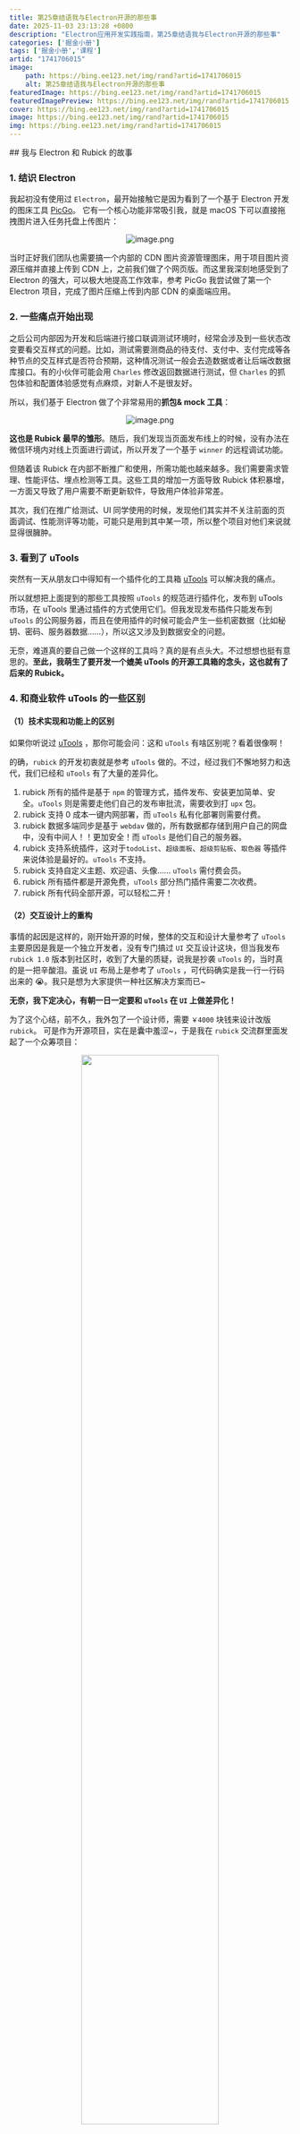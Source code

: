 ```yaml
---
title: 第25章结语我与Electron开源的那些事
date: 2025-11-03 23:13:28 +0800
description: "Electron应用开发实践指南，第25章结语我与Electron开源的那些事"
categories: ['掘金小册']
tags: ['掘金小册','课程']
artid: "1741706015"
image:
    path: https://bing.ee123.net/img/rand?artid=1741706015
    alt: 第25章结语我与Electron开源的那些事
featuredImage: https://bing.ee123.net/img/rand?artid=1741706015
featuredImagePreview: https://bing.ee123.net/img/rand?artid=1741706015
cover: https://bing.ee123.net/img/rand?artid=1741706015
image: https://bing.ee123.net/img/rand?artid=1741706015
img: https://bing.ee123.net/img/rand?artid=1741706015
---
```


﻿## 我与 Electron 和 Rubick 的故事

### 1. 结识 Electron

我起初没有使用过 `Electron`，最开始接触它是因为看到了一个基于 Electron 开发的图床工具 [PicGo](https://picgo.github.io/PicGo-Doc/en/guide/)。 它有一个核心功能非常吸引我，就是 macOS 下可以直接拖拽图片进入任务托盘上传图片：

<p align=center><img src="https://p3-juejin.byteimg.com/tos-cn-i-k3u1fbpfcp/08ce2dacc03d459580652f9a2b23a8e2~tplv-k3u1fbpfcp-jj-mark:0:0:0:0:q75.image#?w=419\&h=169\&s=2189193\&e=gif\&f=27\&b=c7beb0" alt="image.png"  /></p>

当时正好我们团队也需要搞一个内部的 CDN 图片资源管理图床，用于项目图片资源压缩并直接上传到 CDN 上，之前我们做了个网页版。而这里我深刻地感受到了 Electron 的强大，可以极大地提高工作效率，参考 PicGo 我尝试做了第一个 Electron 项目，完成了图片压缩上传到内部 CDN 的桌面端应用。


### 2. 一些痛点开始出现

之后公司内部因为开发和后端进行接口联调测试环境时，经常会涉及到一些状态改变要看交互样式的问题。比如，测试需要测商品的待支付、支付中、支付完成等各种节点的交互样式是否符合预期，这种情况测试一般会去造数据或者让后端改数据库接口。有的小伙伴可能会用 `Charles` 修改返回数据进行测试，但 `Charles` 的抓包体验和配置体验感觉有点麻烦，对新人不是很友好。

所以，我们基于 Electron 做了个非常易用的**抓包& mock 工具**：

<p align=center><img src="https://p1-juejin.byteimg.com/tos-cn-i-k3u1fbpfcp/21921a624b534c86a7ca4a514eee957a~tplv-k3u1fbpfcp-jj-mark:0:0:0:0:q75.image#?w=1440&h=896&s=250725&e=png&b=eff3f4" alt="image.png"  /></p>

**这也是 Rubick 最早的雏形**。随后，我们发现当页面发布线上的时候，没有办法在微信环境内对线上页面进行调试，所以开发了一个基于 `winner` 的远程调试功能。

但随着该 Rubick 在内部不断推广和使用，所需功能也越来越多。我们需要需求管理、性能评估、埋点检测等工具。这些工具的增加一方面导致 Rubick 体积暴增，一方面又导致了用户需要不断更新软件，导致用户体验非常差。

其次，我们在推广给测试、UI 同学使用的时候，发现他们其实并不关注前面的页面调试、性能测评等功能，可能只是用到其中某一项，所以整个项目对他们来说就显得很臃肿。



### 3. 看到了 uTools

突然有一天从朋友口中得知有一个插件化的工具箱 [uTools](https://u.tools/) 可以解决我的痛点。

所以就想把上面提到的那些工具按照 `uTools` 的规范进行插件化，发布到 uTools 市场，在 uTools 里通过插件的方式使用它们。但我发现发布插件只能发布到 `uTools` 的公网服务器，而且在使用插件的时候可能会产生一些机密数据（比如秘钥、密码、服务器数据……），所以这又涉及到数据安全的问题。

无奈，难道真的要自己做一个这样的工具吗？真的是有点头大。不过想想也挺有意思的。**至此，我萌生了要开发一个媲美 uTools 的开源工具箱的念头，这也就有了后来的 Rubick。**




### 4. 和商业软件 uTools 的一些区别

#### （1）技术实现和功能上的区别

如果你听说过 [uTools](https://u.tools/) ，那你可能会问：这和 `uTools` 有啥区别呢？看着很像啊！ 

的确，`rubick` 的开发初衷就是参考 `uTools` 做的。不过，经过我们不懈地努力和迭代，我们已经和 `uTools` 有了大量的差异化。

1.  rubick 所有的插件是基于 `npm` 的管理方式，插件发布、安装更加简单、安全。`uTools` 则是需要走他们自己的发布审批流，需要收到打 `upx` 包。
2.  rubick 支持 0 成本一键内网部署，而 `uTools` 私有化部署则需要付费。
3.  rubick 数据多端同步是基于 `webdav` 做的，所有数据都存储到用户自己的网盘中，没有中间人！！更加安全！而 `uTools` 是他们自己的服务器。
4.  rubick 支持系统插件，这对于`todoList`、`超级面板`、`超级剪贴板`、`取色器` 等插件来说体验是最好的。`uTools` 不支持。
5.  rubick 支持自定义主题、欢迎语、头像…… `uTools` 需付费会员。
6.  rubick 所有插件都是开源免费，`uTools` 部分热门插件需要二次收费。
7.  rubick 所有代码全部开源，可以轻松二开！


#### （2）交互设计上的重构

事情的起因是这样的，刚开始开源的时候，整体的交互和设计大量参考了 `uTools` 主要原因是我是一个独立开发者，没有专门搞过 `UI` 交互设计这块，但当我发布 `rubick 1.0` 版本到社区时，收到了大量的质疑，说我是抄袭 `uTools` 的，当时真的是一把辛酸泪。虽说 `UI` 布局上是参考了 `uTools`
，可代码确实是我一行一行码出来的 😭。我只是想为大家提供一种社区解决方案而已\~

**无奈，我下定决心，有朝一日一定要和 `uTools` 在 `UI` 上做差异化！**

为了这个心结，前不久，我外包了一个设计师，需要 `￥4000` 块钱来设计改版 `rubick`。
可是作为开源项目，实在是囊中羞涩\~，于是我在 `rubick` 交流群里面发起了一个众筹项目：

<p align=center><img src="https://p3-juejin.byteimg.com/tos-cn-i-k3u1fbpfcp/d797a234d26b4122bd2398568a8035cd~tplv-k3u1fbpfcp-jj-mark:0:0:0:0:q75.image#?w=720&#x26;h=680&#x26;s=296227&#x26;e=png&#x26;b=f2f2f2" alt="" width="70%" /></p>

本以为会石沉大海，但令我感到意外的是不到 1h 就筹够了 2000+ 的金额。 **这里再次致谢所有参与众筹的小伙伴们！**

> 为了感谢之前参与众筹的小伙伴，本小册也为那些参与过众筹的小伙伴提供了 1 折超低优惠码。

为了不辜负小伙伴们的期待，在国庆节前，设计师终于给到我新版的交互设计稿。
`2023 年 10 月` 那个国庆节我自己在家加班加点，终于赶在节后，我们发布了 `rubick v4` 版本，对整体的交互和设计做了大量改动。🎉 🎉





## 关于开源这件事儿

### 1. 曲折的开源路

刚开始把 `Rubick` 开源的时候，我自己买了服务器和 oss 服务器来做 rubick 的数据管理和插件存储。

但是服务器这个东西还是太费钱，所以在 `Rubick 2.0` 的阶段，重新设计了一套基于 npm 的插件管理体系，把所有插件托管到 npm 上，这样就不需要 oss 服务器了。另外，rubick 所需要的插件列表数据等都托管在 gitcode 上做 raw 方式请求（这些都是为了白嫖数据存储的成本）。

其实做开源这件事完全是靠自己的兴趣和爱好，从 `21 年 5 月` 开始开源到现在，中间我放弃了快 1 年没有更新 rubick 了。主要是投入开源比较费时间，每天打开 issue 都会看到一堆需要解决的问题，想想就头大。期间我招募了一些社区开源爱好者一起来维护 rubick，这样在我 “大姨夫” 期间可以让 rubick 持续迭代，但还是比较难的。

记得有一次我发了条朋友圈：

<p align=center><img src="https://p6-juejin.byteimg.com/tos-cn-i-k3u1fbpfcp/e00359f596964f2b8cac29af06feff0a~tplv-k3u1fbpfcp-jj-mark:0:0:0:0:q75.image#?w=1084&h=1044&s=191287&e=png&b=fefefe" alt="image.png"  /></p>


有意愿的也就 3-4 个，但正真贡献代码的是 0 个，还是没有成功……


### 2. 关于开源的收入？

开源，意味着就是靠爱发电，几乎是没有任何收入的，为什么说是几乎呢？因为偶尔有一些小伙伴觉得你的项目不错，还会给你一点打赏。但是这些钱可以忽略不计了~

### 3. 靠爱发电的动力？
开源这个事情，本身就不是以盈利为目的的，开源给我带来了很多东西，认识了很多志同道合的小伙伴，也服务了很多开发者。金钱之外，带来最多的就是作为程序员的成就感了，因为我也可以说我是一个拥有 `7K+ star` 项目的作者，这是一份无法用钱衡量的成就感。

如果你也对 rubick 感兴趣，真心希望可以加入我们一起为开源做贡献（继续画饼）~


## 谈谈学习 Electron 这件事儿

`Electron` 开发可以主要分成三部分来看。

**第一部分：渲染进程**

渲染进程的开发其实就是属于传统前端的开发范畴了，没什么太多的技术复杂度，你可以用你最拿手的框架和组件库快速搭建起一个桌面端界面，当然这也是 Electron 核心优势之一。

**第二部分：主进程**

主进程的开发核心就是需要理解和学习一些关于 `Electron API` 的东西，这部分东西你可以通过阅读官方文档来了解个大概。其他的就需要你投入实际开发来慢慢把握分寸了，因为代码这个东西，只有你遇到了才会有更深刻的理解。

小册的部分关于主进程的内容和 `Electron API` 的介绍是有参考过官方文档，不过这些内容都注入了作者开发 Electron 项目的心得在其中，希望可以让小伙伴们少走弯路。

**第三部分：原生能力扩展**

当你因为 `Electron` 的快速上手而投入实际桌面端应用开发后，如果碰到了 `Electron API` 无法支持的一些元素能力的诉求时，这个时候是最头大的。但 `80%` 的通常都有解法，因为 `Electron` 体量足够大，社区解决方案也足够多，这也是选择 `Electron` 的另一个非常重要的原因。

所以，碰到这类问题，一方面你可以通过社区求助，你碰到的问题，大部分都有解决方案，而且也会有些开源的原生扩展库提供使用。

如果你发现社区不提供解决方案，这个时候如果你有 `C++` 能力，那么你可以编写 `C++` 扩展。如果你是个纯前端，之前也没有接触过这些语言，那么强烈推荐可以入门一下 `Rust`。因为你学习了它，进可以通过 `tauri` 来重构项目，退可以将一些 `Electron` 比较耗内存和性能的代码通过 `Rust` 重构。

总的来说，学好第一、二部分，你可以解决 `80%` 的桌面端应用的需求。还有 `20%` 依然需要你掌握一门高级语言。（不过现在有 Chatgpt，你可以把你想要的功能告诉他，他会用对于的语言帮你实现~）



## 最后

小册实战部分涉及到了 `Rubick` 的源码，也有小伙伴反馈文章只是展示了部分示例代码，一方面无法单独运行，另一方面很难 `Get` 到具体的代码含义。针对这类问题，我是有计划弄一个 `mini Rubick` 出来，尽量简化一些边边角角的功能，让大家可以更容易理解和使用。

不过，这需要一段时间，先立个 `flag` 🚩。争取今年年中出来，到时候会更新小册~








